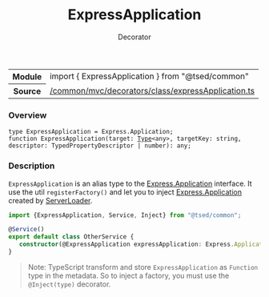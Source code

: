
<header class="symbol-info-header"><h1 id="expressapplication">ExpressApplication</h1><label class="symbol-info-type-label decorator">Decorator</label></header>
<!-- summary -->
<section class="symbol-info"><table class="is-full-width"><tbody><tr><th>Module</th><td><div class="lang-typescript"><span class="token keyword">import</span> { ExpressApplication }&nbsp;<span class="token keyword">from</span>&nbsp;<span class="token string">"@tsed/common"</span></div></td></tr><tr><th>Source</th><td><a href="https://github.com/Romakita/ts-express-decorators/blob/v4.15.0/src//common/mvc/decorators/class/expressApplication.ts#L0-L0">/common/mvc/decorators/class/expressApplication.ts</a></td></tr></tbody></table></section>
<!-- overview -->


### Overview


<pre><code class="typescript-lang ">type ExpressApplication = Express.Application<span class="token punctuation">;</span>
function <span class="token function">ExpressApplication</span><span class="token punctuation">(</span>target<span class="token punctuation">:</span> <a href="#api/core/type"><span class="token">Type</span></a><<span class="token keyword">any</span>><span class="token punctuation">,</span> targetKey<span class="token punctuation">:</span> <span class="token keyword">string</span><span class="token punctuation">,</span> descriptor<span class="token punctuation">:</span> TypedPropertyDescriptor<Function> | <span class="token keyword">number</span><span class="token punctuation">)</span><span class="token punctuation">:</span> <span class="token keyword">any</span><span class="token punctuation">;</span></code></pre>


<!-- Parameters -->

<!-- Description -->


### Description

`ExpressApplication` is an alias type to the [Express.Application](http://expressjs.com/fr/4x/api.html#app) interface. It use the util `registerFactory()` and let you to inject [Express.Application](http://expressjs.com/fr/4x/api.html#app) created by [ServerLoader](docs/server-loader/lifecycle-hooks.md).

```typescript
import {ExpressApplication, Service, Inject} from "@tsed/common";

@Service()
export default class OtherService {
   constructor(@ExpressApplication expressApplication: Express.Application) {}
}
```

> Note: TypeScript transform and store `ExpressApplication` as `Function` type in the metadata. So to inject a factory, you must use the `@Inject(type)` decorator.

<!-- Members -->

